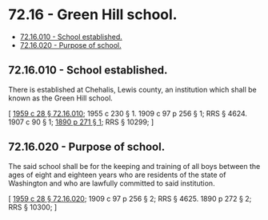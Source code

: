 # 72.16 - Green Hill school.
* [72.16.010 - School established.](#7216010---school-established)
* [72.16.020 - Purpose of school.](#7216020---purpose-of-school)
## 72.16.010 - School established.
There is established at Chehalis, Lewis county, an institution which shall be known as the Green Hill school.

\[ [1959 c 28 § 72.16.010](http://leg.wa.gov/CodeReviser/documents/sessionlaw/1959c28.pdf?cite=1959%20c%2028%20§%2072.16.010); 1955 c 230 § 1.  1909 c 97 p 256 § 1; RRS § 4624.   1907 c 90 § 1; [1890 p 271 § 1](http://leg.wa.gov/CodeReviser/documents/sessionlaw/1890c271.pdf?cite=1890%20p%20271%20§%201); RRS § 10299; \]

## 72.16.020 - Purpose of school.
The said school shall be for the keeping and training of all boys between the ages of eight and eighteen years who are residents of the state of Washington and who are lawfully committed to said institution.

\[ [1959 c 28 § 72.16.020](http://leg.wa.gov/CodeReviser/documents/sessionlaw/1959c28.pdf?cite=1959%20c%2028%20§%2072.16.020); 1909 c 97 p 256 § 2; RRS § 4625.   1890 p 272 § 2; RRS § 10300; \]

